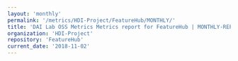 ```yaml
---
layout: 'monthly'
permalink: '/metrics/HDI-Project/FeatureHub/MONTHLY/'
title: 'DAI Lab OSS Metrics Metrics report for FeatureHub | MONTHLY-REPORT-2018-11-02'
organization: 'HDI-Project'
repository: 'FeatureHub'
current_date: '2018-11-02'
---
```

